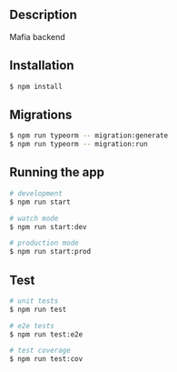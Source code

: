 ## Description

Mafia backend

## Installation

```bash
$ npm install
```

## Migrations

```bash
$ npm run typeorm -- migration:generate
$ npm run typeorm -- migration:run
```

## Running the app

```bash
# development
$ npm run start

# watch mode
$ npm run start:dev

# production mode
$ npm run start:prod
```

## Test

```bash
# unit tests
$ npm run test

# e2e tests
$ npm run test:e2e

# test coverage
$ npm run test:cov
```
